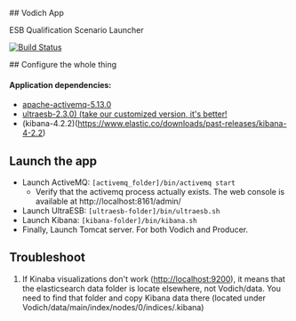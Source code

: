 ## Vodich App

ESB Qualification Scenario Launcher

[![Build Status](http://46.101.112.94:8080/job/VodichJob/badge/icon)](http://46.101.112.94:8080/job/VodichJob)

## Configure the whole thing

#### Application dependencies:

* [apache-activemq-5.13.0](http://activemq.apache.org/activemq-5130-release.html)
* [ultraesb-2.3.0) (take our customized version, it's better!](https://github.com/zama-insa/ultraesb-2.3.0)
* (kibana-4.2.2)(https://www.elastic.co/downloads/past-releases/kibana-4-2.2)

## Launch the app

* Launch ActiveMQ: `[activemq_folder]/bin/activemq start` 
  - Verify that the activemq process actually exists. The web console is available at http://localhost:8161/admin/
* Launch UltraESB: `[ultraesb-folder]/bin/ultraesb.sh` 
* Launch Kibana: `[kibana-folder]/bin/kibana.sh` 
* Finally, Launch Tomcat server. For both Vodich and Producer.

## Troubleshoot

1. If Kinaba visualizations don't work ([http://localhost:9200](http://localhost:9200)), it means that the elasticsearch data folder is locate elsewhere, not Vodich/data. You need to find that folder and copy Kibana data there (located under Vodich/data/main/index/nodes/0/indices/.kibana)
